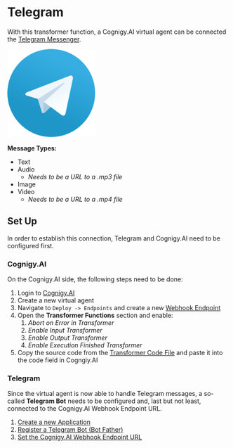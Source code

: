# Telegram

With this transformer function, a Cognigy.AI virtual agent can be connected the [Telegram Messenger](https://telegram.org).

<img src="./telegram.svg" width="200">

**Message Types:**

- Text
- Audio
  - *Needs to be a URL to a .mp3 file*
- Image
- Video
  - *Needs to be a URL to a .mp4 file*

## Set Up

In order to establish this connection, Telegram and Cognigy.AI need to be configured first.

### Cognigy.AI

On the Cognigy.AI side, the following steps need to be done:

1. Login to [Cognigy.AI](https://trial.cognigy.ai)
2. Create a new virtual agent
3. Navigate to <code>Deploy -> Endpoints</code> and create a new [Webhook Endpoint](https://docs.cognigy.com/docs/webhook)
4. Open the **Transformer Functions** section and enable:
   1. *Abort on Error in Transformer*
   2. *Enable Input Transformer*
   3. *Enable Output Transformer*
   4. *Enable Execution Finished Transformer*
5. Copy the source code from the [Transformer Code File](./transformer.ts) and paste it into the code field in Cogngiy.AI

### Telegram

Since the virtual agent is now able to handle Telegram messages, a so-called **Telegram Bot** needs to be configured and, last but not least, connected to the Cognigy.AI Webhook Endpoint URL.

1. [Create a new Application](https://core.telegram.org/api/obtaining_api_id)
2. [Register a Telegram Bot (Bot Father)](https://core.telegram.org/bots#3-how-do-i-create-a-bot)
3. [Set the Cognigy.AI Webhook Endpoint URL](https://core.telegram.org/bots/api#setwebhook)
